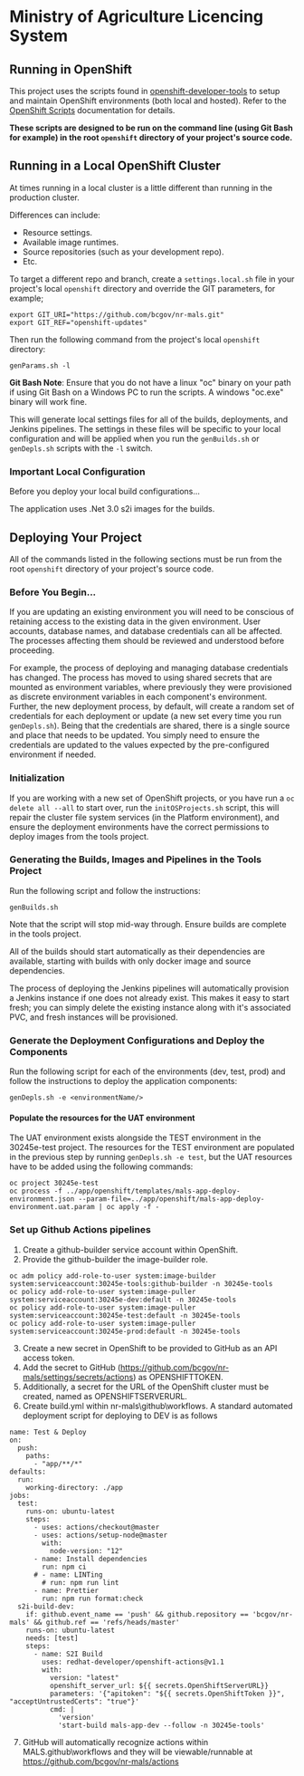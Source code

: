 # Ministry of Agriculture Licencing System

## Running in OpenShift

This project uses the scripts found in [openshift-developer-tools](https://github.com/BCDevOps/openshift-developer-tools) to setup and maintain OpenShift environments (both local and hosted). Refer to the [OpenShift Scripts](https://github.com/BCDevOps/openshift-developer-tools/blob/master/bin/README.md) documentation for details.

**These scripts are designed to be run on the command line (using Git Bash for example) in the root `openshift` directory of your project's source code.**

## Running in a Local OpenShift Cluster

At times running in a local cluster is a little different than running in the production cluster.

Differences can include:

- Resource settings.
- Available image runtimes.
- Source repositories (such as your development repo).
- Etc.

To target a different repo and branch, create a `settings.local.sh` file in your project's local `openshift` directory and override the GIT parameters, for example;

```
export GIT_URI="https://github.com/bcgov/nr-mals.git"
export GIT_REF="openshift-updates"
```

Then run the following command from the project's local `openshift` directory:

```
genParams.sh -l
```

**Git Bash Note**: Ensure that you do not have a linux "oc" binary on your path if using Git Bash on a Windows PC to run the scripts. A windows "oc.exe" binary will work fine.

This will generate local settings files for all of the builds, deployments, and Jenkins pipelines.
The settings in these files will be specific to your local configuration and will be applied when you run the `genBuilds.sh` or `genDepls.sh` scripts with the `-l` switch.

### Important Local Configuration

Before you deploy your local build configurations...

The application uses .Net 3.0 s2i images for the builds.

## Deploying Your Project

All of the commands listed in the following sections must be run from the root `openshift` directory of your project's source code.

### Before You Begin...

If you are updating an existing environment you will need to be conscious of retaining access to the existing data in the given environment. User accounts, database names, and database credentials can all be affected. The processes affecting them should be reviewed and understood before proceeding.

For example, the process of deploying and managing database credentials has changed. The process has moved to using shared secrets that are mounted as environment variables, where previously they were provisioned as discrete environment variables in each component's environment. Further, the new deployment process, by default, will create a random set of credentials for each deployment or update (a new set every time you run `genDepls.sh`). Being that the credentials are shared, there is a single source and place that needs to be updated. You simply need to ensure the credentials are updated to the values expected by the pre-configured environment if needed.

### Initialization

If you are working with a new set of OpenShift projects, or you have run a `oc delete all --all` to start over, run the `initOSProjects.sh` script, this will repair the cluster file system services (in the Platform environment), and ensure the deployment environments have the correct permissions to deploy images from the tools project.

### Generating the Builds, Images and Pipelines in the Tools Project

Run the following script and follow the instructions:

```
genBuilds.sh
```

Note that the script will stop mid-way through. Ensure builds are complete in the tools project.

All of the builds should start automatically as their dependencies are available, starting with builds with only docker image and source dependencies.

The process of deploying the Jenkins pipelines will automatically provision a Jenkins instance if one does not already exist. This makes it easy to start fresh; you can simply delete the existing instance along with it's associated PVC, and fresh instances will be provisioned.

### Generate the Deployment Configurations and Deploy the Components

Run the following script for each of the environments (dev, test, prod) and follow the instructions to deploy the application components:

```
genDepls.sh -e <environmentName/>
```

#### Populate the resources for the UAT environment

The UAT environment exists alongside the TEST environment in the 30245e-test project. The resources for the TEST environment are populated in the previous step by running `genDepls.sh -e test`, but the UAT resources have to be added using the following commands:

```
oc project 30245e-test
oc process -f ../app/openshift/templates/mals-app-deploy-environment.json --param-file=../app/openshift/mals-app-deploy-environment.uat.param | oc apply -f -
```

### Set up Github Actions pipelines

1. Create a github-builder service account within OpenShift.
2. Provide the github-builder the image-builder role.
```
oc adm policy add-role-to-user system:image-builder system:serviceaccount:30245e-tools:github-builder -n 30245e-tools
oc policy add-role-to-user system:image-puller system:serviceaccount:30245e-dev:default -n 30245e-tools
oc policy add-role-to-user system:image-puller system:serviceaccount:30245e-test:default -n 30245e-tools
oc policy add-role-to-user system:image-puller system:serviceaccount:30245e-prod:default -n 30245e-tools
```
3. Create a new secret in OpenShift to be provided to GitHub as an API access token.
4. Add the secret to GitHub (https://github.com/bcgov/nr-mals/settings/secrets/actions) as OPENSHIFTTOKEN.
5. Additionally, a secret for the URL of the OpenShift cluster must be created, named as OPENSHIFTSERVERURL.
6. Create build.yml within nr-mals\github\workflows. A standard automated deployment script for deploying to DEV is as follows
```
name: Test & Deploy
on:
  push:
    paths:
      - "app/**/*"
defaults:
  run:
    working-directory: ./app
jobs:
  test:
    runs-on: ubuntu-latest
    steps:
      - uses: actions/checkout@master
      - uses: actions/setup-node@master
        with:
          node-version: "12"
      - name: Install dependencies
        run: npm ci
      # - name: LINTing
        # run: npm run lint
      - name: Prettier
        run: npm run format:check
  s2i-build-dev:
    if: github.event_name == 'push' && github.repository == 'bcgov/nr-mals' && github.ref == 'refs/heads/master'
    runs-on: ubuntu-latest
    needs: [test]
    steps:
      - name: S2I Build
        uses: redhat-developer/openshift-actions@v1.1
        with:
          version: "latest"
          openshift_server_url: ${{ secrets.OpenShiftServerURL}}
          parameters: '{"apitoken": "${{ secrets.OpenShiftToken }}", "acceptUntrustedCerts": "true"}'
          cmd: |
            'version'
            'start-build mals-app-dev --follow -n 30245e-tools'
```
7. GitHub will automatically recognize actions within MALS\.github\workflows and they will be viewable/runnable at https://github.com/bcgov/nr-mals/actions
